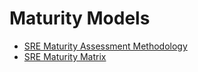 # Maturity Models

*  [SRE Maturity Assessment Methodology](SRE_maturity_assessment.md)
  *  [SRE Maturity Matrix](SRE_maturity_matrix.md)
